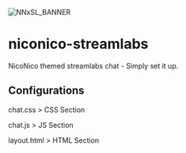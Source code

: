 ![NNxSL_BANNER](https://i.imgur.com/syHt4D3.png)

# niconico-streamlabs
NicoNico themed streamlabs chat - Simply set it up.


## Configurations

chat.css > CSS Section

chat.js > JS Section

layout.html > HTML Section
